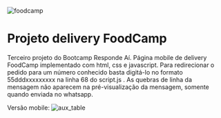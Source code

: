 ![foodcamp](https://i.imgur.com/JoUMozy.png)

# Projeto delivery FoodCamp

Terceiro projeto do Bootcamp Responde Aí. Página mobile de delivery FoodCamp implementado com html, css e javascript. Para redirecionar o pedido para um número conhecido basta digitá-lo no formato 55dddxxxxxxxxx na linha 68 do script.js . As quebras de linha da mensagem não aparecem na pré-visualização da mensagem, somente quando enviada no whatsapp.

Versão mobile:
![aux_table](https://i.imgur.com/3VCJt57.png)